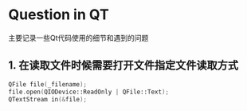 # Question in QT
主要记录一些Qt代码使用的细节和遇到的问题

## 1. 在读取文件时候需要打开文件指定文件读取方式
```cpp
QFile file(_filename);
file.open(QIODevice::ReadOnly | QFile::Text);
QTextStream in(&file);
```